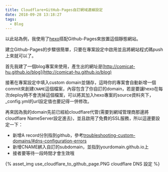 ```yaml
---
title: Cloudflare+GitHub-Pages自訂網域連線設定
date: 2018-09-28 13:18:27
tags:
  - Blog
---
```


以此站為例，我使用了[hexo](https://github.com/hexojs/hexo)搭配Github-Pages來放置這個靜態網站。

建立Github-Pages的步驟很簡單，只要在專案設定中啟用並且將網站程式碼push上來就可以了。

首先我建了一個blog專案來使用，產生出的網址是[http://comicat-hu.github.io/blog](http://comicat-hu.github.io/blog)

接著在專案設定中填入custom domain並儲存，這時你的專案會自動新增一個commit來創建`CNAME`這個檔案，內容包含了你自訂的domain，若是要讓hexo在每次deploy時不會洗掉這個檔案，可以將其加入hexo專案的source資料夾下，_config.yml的url設定值也要記得一併修改。

再來因為我的domain先前已經給cloudflare代管(需要到網域管理商那邊將cloudflare NameServer設定進去)，並且啟用了免費的SSL服務，所以這邊要設定一下：

* 新增A record分別指到github，參考[troubleshooting-custom-domains/#dns-configuration-errors](https://help.github.com/articles/troubleshooting-custom-domains/#dns-configuration-errors)
* 新增CNAME綁入自訂的subdomain，並指到yourdomain.github.io上
* 接者要等待一段時間才會生效哦

{% asset_img use_cloudflare_to_github_page.PNG cloudflare DNS 設定 %}